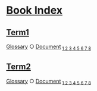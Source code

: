 # [Book Index](#book-index)

## [Term1](#term1)

[Glossary][1] ○ [Document][2]<sub> [1 ][3][2 ][4][3 ][5][4 ][6][5 ][7][6 ][8][7 ][9][8 ][10]</sub>

## [Term2](#term2)

[Glossary][11] ○ [Document][2]<sub> [1 ][3][2 ][4][3 ][5][4 ][6][5 ][7][6 ][8][7 ][9][8 ][10]</sub>

[1]: ./glossary.md#term1 "Term1 description."

[2]: ./document-terms.md#document

[3]: ./document-terms.md#heading-2-depth-2 "Heading 2 Depth 2"

[4]: ./document-terms.md#heading-3-depth-3 "Heading 3 Depth 3"

[5]: ./document-terms.md#heading-4-depth-4 "Heading 4 Depth 4"

[6]: ./document-terms.md#heading-5-depth-3 "Heading 5 Depth 3"

[7]: ./document-terms.md#heading-6-depth-2 "Heading 6 Depth 2"

[8]: ./document-terms.md#heading-7-depth-3 "Heading 7 Depth 3"

[9]: ./document-terms.md#heading-8-depth-6 "Heading 8 Depth 6"

[10]: ./document-terms.md#heading-9-depth-2 "Heading 9 Depth 2"

[11]: ./glossary.md#term2 "Term2 description."

